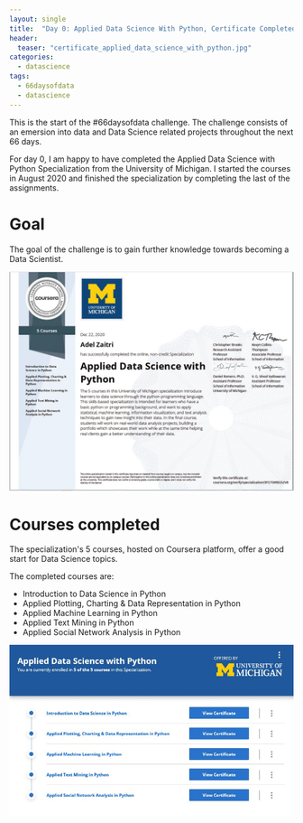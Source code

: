 ```yaml
---
layout: single
title:  "Day 0: Applied Data Science With Python, Certificate Completed"
header:
  teaser: "certificate_applied_data_science_with_python.jpg"
categories: 
  - datascience
tags:
  - 66daysofdata
  - datascience
---
```



This is the start of the #66daysofdata challenge. The challenge consists of an emersion into data and Data Science related projects throughout the next 66 days.

For day 0, I am happy to have completed the Applied Data Science with Python Specialization from the University of Michigan. I started the courses in August 2020 and finished the specialization by completing the last of the assignments.

Goal
======
The goal of the challenge is to gain further knowledge towards becoming a Data Scientist.


![Applied Data Science with Python Specialization Certificate](/images/certificate_applied_data_science_with_python.jpg)

Courses completed
======
The specialization's 5 courses, hosted on Coursera platform, offer a good start for Data Science topics.

The completed courses are:
* Introduction to Data Science in Python
* Applied Plotting, Charting & Data Representation in Python
* Applied Machine Learning in Python
* Applied Text Mining in Python
* Applied Social Network Analysis in Python 

![Applied Data Science with Python Specialization Course List](/images/applied_data_science_course_list.JPG)


